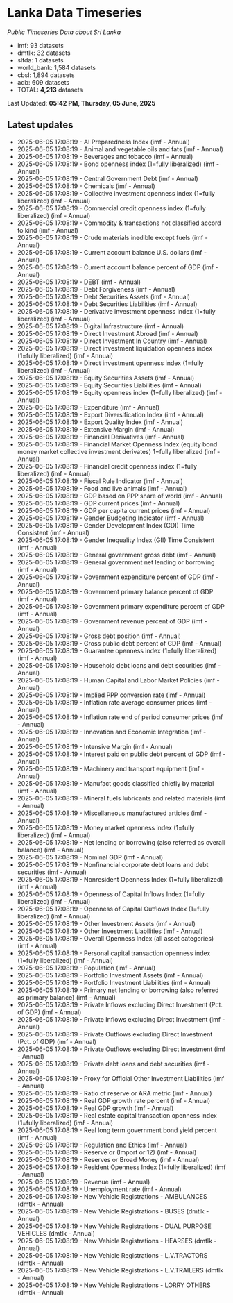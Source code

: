 # Lanka Data Timeseries
*Public Timeseries Data about Sri Lanka*

* imf: 93 datasets
* dmtlk: 32 datasets
* sltda: 1 datasets
* world_bank: 1,584 datasets
* cbsl: 1,894 datasets
* adb: 609 datasets
* TOTAL: **4,213** datasets

Last Updated: **05:42 PM, Thursday, 05 June, 2025**

## Latest updates

* 2025-06-05 17:08:19 - AI Preparedness Index (imf - Annual)
* 2025-06-05 17:08:19 - Animal and vegetable oils and fats (imf - Annual)
* 2025-06-05 17:08:19 - Beverages and tobacco (imf - Annual)
* 2025-06-05 17:08:19 - Bond openness index (1=fully liberalized) (imf - Annual)
* 2025-06-05 17:08:19 - Central Government Debt (imf - Annual)
* 2025-06-05 17:08:19 - Chemicals (imf - Annual)
* 2025-06-05 17:08:19 - Collective investment openness index (1=fully liberalized) (imf - Annual)
* 2025-06-05 17:08:19 - Commercial credit openness index (1=fully liberalized) (imf - Annual)
* 2025-06-05 17:08:19 - Commodity & transactions not classified accord to kind (imf - Annual)
* 2025-06-05 17:08:19 - Crude materials inedible except fuels (imf - Annual)
* 2025-06-05 17:08:19 - Current account balance U.S. dollars (imf - Annual)
* 2025-06-05 17:08:19 - Current account balance percent of GDP (imf - Annual)
* 2025-06-05 17:08:19 - DEBT (imf - Annual)
* 2025-06-05 17:08:19 - Debt Forgiveness (imf - Annual)
* 2025-06-05 17:08:19 - Debt Securities Assets (imf - Annual)
* 2025-06-05 17:08:19 - Debt Securities Liabilities (imf - Annual)
* 2025-06-05 17:08:19 - Derivative investment openness index (1=fully liberalized) (imf - Annual)
* 2025-06-05 17:08:19 - Digital Infrastructure (imf - Annual)
* 2025-06-05 17:08:19 - Direct Investment Abroad (imf - Annual)
* 2025-06-05 17:08:19 - Direct Investment In Country (imf - Annual)
* 2025-06-05 17:08:19 - Direct investment liquidation openness index (1=fully liberalized) (imf - Annual)
* 2025-06-05 17:08:19 - Direct investment openness index (1=fully liberalized) (imf - Annual)
* 2025-06-05 17:08:19 - Equity Securities Assets (imf - Annual)
* 2025-06-05 17:08:19 - Equity Securities Liabilities (imf - Annual)
* 2025-06-05 17:08:19 - Equity openness index (1=fully liberalized) (imf - Annual)
* 2025-06-05 17:08:19 - Expenditure (imf - Annual)
* 2025-06-05 17:08:19 - Export Diversification Index (imf - Annual)
* 2025-06-05 17:08:19 - Export Quality Index (imf - Annual)
* 2025-06-05 17:08:19 - Extensive Margin (imf - Annual)
* 2025-06-05 17:08:19 - Financial Derivatives (imf - Annual)
* 2025-06-05 17:08:19 - Financial Market Openness Index (equity bond money market collective investment derivates) 1=fully liberalized (imf - Annual)
* 2025-06-05 17:08:19 - Financial credit openness index (1=fully liberalized) (imf - Annual)
* 2025-06-05 17:08:19 - Fiscal Rule Indicator (imf - Annual)
* 2025-06-05 17:08:19 - Food and live animals (imf - Annual)
* 2025-06-05 17:08:19 - GDP based on PPP share of world (imf - Annual)
* 2025-06-05 17:08:19 - GDP current prices (imf - Annual)
* 2025-06-05 17:08:19 - GDP per capita current prices (imf - Annual)
* 2025-06-05 17:08:19 - Gender Budgeting Indicator (imf - Annual)
* 2025-06-05 17:08:19 - Gender Development Index (GDI) Time Consistent (imf - Annual)
* 2025-06-05 17:08:19 - Gender Inequality Index (GII) Time Consistent (imf - Annual)
* 2025-06-05 17:08:19 - General government gross debt (imf - Annual)
* 2025-06-05 17:08:19 - General government net lending or borrowing (imf - Annual)
* 2025-06-05 17:08:19 - Government expenditure percent of GDP (imf - Annual)
* 2025-06-05 17:08:19 - Government primary balance percent of GDP (imf - Annual)
* 2025-06-05 17:08:19 - Government primary expenditure percent of GDP (imf - Annual)
* 2025-06-05 17:08:19 - Government revenue percent of GDP (imf - Annual)
* 2025-06-05 17:08:19 - Gross debt position (imf - Annual)
* 2025-06-05 17:08:19 - Gross public debt percent of GDP (imf - Annual)
* 2025-06-05 17:08:19 - Guarantee openness index (1=fully liberalized) (imf - Annual)
* 2025-06-05 17:08:19 - Household debt loans and debt securities (imf - Annual)
* 2025-06-05 17:08:19 - Human Capital and Labor Market Policies (imf - Annual)
* 2025-06-05 17:08:19 - Implied PPP conversion rate (imf - Annual)
* 2025-06-05 17:08:19 - Inflation rate average consumer prices (imf - Annual)
* 2025-06-05 17:08:19 - Inflation rate end of period consumer prices (imf - Annual)
* 2025-06-05 17:08:19 - Innovation and Economic Integration (imf - Annual)
* 2025-06-05 17:08:19 - Intensive Margin (imf - Annual)
* 2025-06-05 17:08:19 - Interest paid on public debt percent of GDP (imf - Annual)
* 2025-06-05 17:08:19 - Machinery and transport equipment (imf - Annual)
* 2025-06-05 17:08:19 - Manufact goods classified chiefly by material (imf - Annual)
* 2025-06-05 17:08:19 - Mineral fuels lubricants and related materials (imf - Annual)
* 2025-06-05 17:08:19 - Miscellaneous manufactured articles (imf - Annual)
* 2025-06-05 17:08:19 - Money market openness index (1=fully liberalized) (imf - Annual)
* 2025-06-05 17:08:19 - Net lending or borrowing (also referred as overall balance) (imf - Annual)
* 2025-06-05 17:08:19 - Nominal GDP (imf - Annual)
* 2025-06-05 17:08:19 - Nonfinancial corporate debt loans and debt securities (imf - Annual)
* 2025-06-05 17:08:19 - Nonresident Openness Index (1=fully liberalized) (imf - Annual)
* 2025-06-05 17:08:19 - Openness of Capital Inflows Index (1=fully liberalized) (imf - Annual)
* 2025-06-05 17:08:19 - Openness of Capital Outflows Index (1=fully liberalized) (imf - Annual)
* 2025-06-05 17:08:19 - Other Investment Assets (imf - Annual)
* 2025-06-05 17:08:19 - Other Investment Liabilities (imf - Annual)
* 2025-06-05 17:08:19 - Overall Openness Index (all asset categories) (imf - Annual)
* 2025-06-05 17:08:19 - Personal capital transaction openness index (1=fully liberalized) (imf - Annual)
* 2025-06-05 17:08:19 - Population (imf - Annual)
* 2025-06-05 17:08:19 - Portfolio Investment Assets (imf - Annual)
* 2025-06-05 17:08:19 - Portfolio Investment Liabilities (imf - Annual)
* 2025-06-05 17:08:19 - Primary net lending or borrowing (also referred as primary balance) (imf - Annual)
* 2025-06-05 17:08:19 - Private Inflows excluding Direct Investment (Pct. of GDP) (imf - Annual)
* 2025-06-05 17:08:19 - Private Inflows excluding Direct Investment (imf - Annual)
* 2025-06-05 17:08:19 - Private Outflows excluding Direct Investment (Pct. of GDP) (imf - Annual)
* 2025-06-05 17:08:19 - Private Outflows excluding Direct Investment (imf - Annual)
* 2025-06-05 17:08:19 - Private debt loans and debt securities (imf - Annual)
* 2025-06-05 17:08:19 - Proxy for Official Other Investment Liabilities (imf - Annual)
* 2025-06-05 17:08:19 - Ratio of reserve or ARA metric (imf - Annual)
* 2025-06-05 17:08:19 - Real GDP growth rate percent (imf - Annual)
* 2025-06-05 17:08:19 - Real GDP growth (imf - Annual)
* 2025-06-05 17:08:19 - Real estate capital transaction openness index (1=fully liberalized) (imf - Annual)
* 2025-06-05 17:08:19 - Real long term government bond yield percent (imf - Annual)
* 2025-06-05 17:08:19 - Regulation and Ethics (imf - Annual)
* 2025-06-05 17:08:19 - Reserve or (Import or 12) (imf - Annual)
* 2025-06-05 17:08:19 - Reserves or Broad Money (imf - Annual)
* 2025-06-05 17:08:19 - Resident Openness Index (1=fully liberalized) (imf - Annual)
* 2025-06-05 17:08:19 - Revenue (imf - Annual)
* 2025-06-05 17:08:19 - Unemployment rate (imf - Annual)
* 2025-06-05 17:08:19 - New Vehicle Registrations - AMBULANCES (dmtlk - Annual)
* 2025-06-05 17:08:19 - New Vehicle Registrations - BUSES (dmtlk - Annual)
* 2025-06-05 17:08:19 - New Vehicle Registrations - DUAL PURPOSE VEHICLES (dmtlk - Annual)
* 2025-06-05 17:08:19 - New Vehicle Registrations - HEARSES (dmtlk - Annual)
* 2025-06-05 17:08:19 - New Vehicle Registrations - L.V.TRACTORS (dmtlk - Annual)
* 2025-06-05 17:08:19 - New Vehicle Registrations - L.V.TRAILERS (dmtlk - Annual)
* 2025-06-05 17:08:19 - New Vehicle Registrations - LORRY OTHERS (dmtlk - Annual)